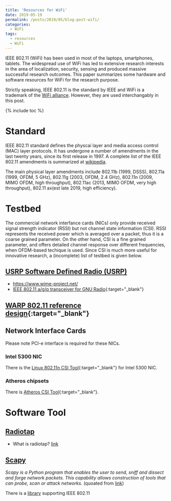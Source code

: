 ```yaml
---
title: 'Resources for WiFi'
date: 2019-05-19
permalink: /posts/2019/05/blog-post-wifi/
categories:
  - WiFi
tags:
  - resources
  - WiFi
---
```


IEEE 802.11 (WiFi) has been used in most of the laptops, smartphones, tablets. The widespread use of WiFi has led to extensive research interests in the area of localization, security, sensing and produced massive successful research outcomes. This paper summarizes some hardware and software resources for WiFi for the research purpose.

Strictly speaking, IEEE 802.11 is the standard by IEEE and WiFi is a trademark of the [WiFi alliance](https://www.wi-fi.org/). However, they are used interchangably in this post.

{% include toc %}

# Standard
IEEE 802.11 standard defines the physcai layer and media access control (MAC) layer protocols. It has undergone a number of amendments in the last twenty years, since its first release in 1997. A complete list of the IEEE 802.11 amendments is summarized at [wikipedia](https://en.wikipedia.org/wiki/IEEE_802.11).

The main physical layer amendments include 802.11b (1999, DSSS), 802.11a (1999, OFDM, 5 GHz), 802.11g (2003, OFDM, 2.4 GHz), 802.11n (2009, MIMO OFDM, high throughput), 802.11ac (2013, MIMO OFDM, very high throughput), 802.11 ax(est late 2019, high efficiency).

# Testbed
The commercial network interfance cards (NICs) only provide received signal strength indicator (RSSI) but not channel state information (CSI). RSSI represents the received power which is averaged over a packet, thus it is a coarse grained parameter. On the other hand, CSI is a fine grained parameter, and offers detailed channel response over different frequencies, when OFDM-based techique is used. Since CSI is much more useful for innovative research, a (incomplete) list of testbed is given below.

## [USRP Software Defined Radio (USRP)](https://www.ettus.com/products/)
* https://www.wime-project.net/
* [IEEE 802.11 a/g/p transceiver for GNU Radio](https://github.com/bastibl/gr-ieee802-11){:target="_blank"}

## [WARP 802.11 reference design](http://warpproject.org/trac/wiki/802.11){:target="_blank"}

## Network Interface Cards
Please note PCI-e interface is required for these NICs.

### Intel 5300 NIC
There is the [Linux 802.11n CSI Tool](https://dhalperi.github.io/linux-80211n-csitool/){:target="_blank"} for Intel 5300 NIC.

### Atheros chipsets
There is [Atheros CSI Tool](https://wands.sg/research/wifi/AtherosCSI/){:target="_blank"}.

# Software Tool
## [Radiotap](https://www.radiotap.org/)
* What is radiotap? [link](http://wifinigel.blogspot.com/2013/11/what-are-radiotap-headers.html)

## [Scapy](https://scapy.net/)
_Scapy is a Python program that enables the user to send, sniff and dissect and forge network packets. This capability allows construction of tools that can probe, scan or attack networks._ (quoated from [link](https://scapy.readthedocs.io/en/latest/introduction.html#about-scapy))

There is a [library](https://github.com/secdev/scapy/blob/master/scapy/layers/dot11.py) supporting IEEE 802.11 

